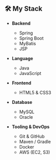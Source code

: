 
## 🛠️ My Stack

- **Backend**  
  - Spring  
  - Spring Boot  
  - MyBatis  
  - JSP  

- **Language**  
  - Java  
  - JavaScript  

- **Frontend**  
  - HTML5 & CSS3  

- **Database**  
  - MySQL  
  - Oracle  

- **Tooling & DevOps**  
  - Git & GitHub  
  - Maven / Gradle  
  - Docker  
  - AWS (EC2, S3)  
